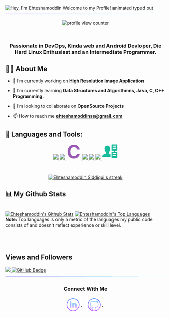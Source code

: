 <img src="https://readme-typing-svg.demolab.com?font=Operator+Mono&size=37&duration=2800&pause=2000&color=FAFAFA&center=true&vCenter=true&width=940&height=50&lines=Hey%2C+I'm+Ehteshamoddin+Welcome+to+my+Profile!" align="middle" alt="Hey, I'm Ehteshamoddin Welcome to my Profile! animated typed out">
<img  src="assets/borderseperator.gif">

<p align="center">
    <img src="https://komarev.com/ghpvc/?username=HyunCafe&color=0079fa&style=flat-square&label=PROFILE+VIEWS" alt="profile view counter">
</p> <br>

<!-- <h1 align="center">Hi <img src="https://raw.githubusercontent.com/MartinHeinz/MartinHeinz/master/wave.gif" width="30px">, I'm Ehteshamoddin Siddiqui</h1> -->
<h3 align="center">Passionate in DevOps, Kinda web and Android Devloper, Die Hard Linux Enthusiast and an Intermediate Programmer.</h3>


## 🙋‍♂️ About Me

- 🔭 I’m currently working on **[High Resolution Image Application](https://github.com/nabilpatel4012/HighResImg021)**

- 🌱 I’m currently learning **Data Structures and Algorithmns, Java, C, C++ Programming.**

- 👯 I’m looking to collaborate on **OpenSource Projects**

- 📫 How to reach me **ehteshamoddinss@gmail.com**

## 🚀 Languages and Tools:

<p align="center"> 
    <a href="https://www.java.com" target="_blank"> <img src="https://img.icons8.com/color/48/000000/java-coffee-cup-logo.png"/> </a>    
    <a href="https://www.python.org" target="_blank"> <img src="https://img.icons8.com/color/48/000000/python.png"/> </a> 
    <a href="https://www.learn-c.org/" target="_blank"> <svg xmlns="http://www.w3.org/2000/svg" x="0px" y="0px"
width="48" height="48"
viewBox="0 0 172 172"
style=" fill:#000000;"><g fill="none" fill-rule="nonzero" stroke="none" stroke-width="1" stroke-linecap="butt" stroke-linejoin="miter" stroke-miterlimit="10" stroke-dasharray="" stroke-dashoffset="0" font-family="none" font-weight="none" font-size="none" text-anchor="none" style="mix-blend-mode: normal"><path d="M0,172v-172h172v172z" fill="none"></path><g fill="#9b59b6"><path d="M127.53112,113.52c-1.51704,0 -2.79672,1.01136 -3.28864,2.44584c-4.80912,13.93544 -18.25952,21.63416 -35.57648,21.63416c-25.23928,0 -40.506,-19.07824 -40.506,-51.6516c0,-32.47016 15.26672,-51.5484 40.4028,-51.5484c17.71944,0 31.46224,9.21576 35.9824,24.91936c0.43688,1.5136 1.7544,2.60064 3.32648,2.60064c0,0 19.0404,0.01032 25.20832,0c1.03544,-0.00344 1.84384,-0.91848 1.70968,-1.9436c-4.03168,-30.83616 -31.7168,-53.0964 -66.22688,-53.0964c-44.01824,0 -71.3628,30.33736 -71.3628,79.1716c0,48.76888 27.38584,79.0684 71.466,79.0684c34.63392,0 61.146,-19.9004 66.1168,-49.58416c0.17544,-1.04576 -0.64328,-2.0124 -1.70624,-2.01584z"></path></g></g></svg>
    <a href="https://firebase.google.com/" target="_blank"> <img src="https://img.icons8.com/color/48/000000/firebase.png"/> </a>    
    <a href="https://git-scm.com/" target="_blank"> <img src="https://img.icons8.com/color/48/000000/git.png"/> </a> 
    <a href="https://developer.android.com/studio" target="_blank"> <img src="https://img.icons8.com/fluency/48/000000/android-studio--v3.png"/>
    <a href="https://aws.amazon.com/devops/" target="_blank"> <svg xmlns="http://www.w3.org/2000/svg" x="0px" y="0px"
width="50" height="50"
viewBox="0 0 172 172"
style=" fill:#000000;"><g fill="none" fill-rule="nonzero" stroke="none" stroke-width="1" stroke-linecap="butt" stroke-linejoin="miter" stroke-miterlimit="10" stroke-dasharray="" stroke-dashoffset="0" font-family="none" font-weight="none" font-size="none" text-anchor="none" style="mix-blend-mode: normal"><path d="M0,172v-172h172v172z" fill="none"></path><g fill="#1abc9c"><path d="M114.66667,11.46667c-3.1648,0 -5.73333,2.56853 -5.73333,5.73333v57.33333c0,3.1648 2.56853,5.73333 5.73333,5.73333h17.2v11.46667h-17.2c-3.1648,0 -5.73333,2.56853 -5.73333,5.73333v57.33333c0,3.1648 2.56853,5.73333 5.73333,5.73333h45.86667c3.1648,0 5.73333,-2.56853 5.73333,-5.73333v-57.33333c0,-3.1648 -2.56853,-5.73333 -5.73333,-5.73333h-17.2v-11.46667h17.2c3.1648,0 5.73333,-2.56853 5.73333,-5.73333v-57.33333c0,-3.1648 -2.56853,-5.73333 -5.73333,-5.73333zM63.06667,22.93333c-22.13067,0 -31.24219,14.33333 -31.24219,31.53333c0,5.79067 2.74349,11.63464 2.74349,11.63464c-1.14667,0.63067 -2.9782,2.70362 -2.51953,6.31562c0.86,6.708 3.78669,8.428 5.62135,8.6c0.688,6.24933 7.39152,14.32886 9.74219,15.47552v10.54844c-5.21733,15.76667 -41.67865,5.21778 -41.67865,42.02578h91.73333v-30.39114c-8.48533,-2.98133 -16.50931,-4.8693 -18.74531,-11.63464v-10.54844c2.35067,-1.14667 9.05419,-9.22619 9.74219,-15.47552c1.83467,-0.172 4.76135,-1.892 5.62135,-8.6c0.45867,-3.612 -1.37286,-5.68496 -2.51953,-6.31562c0,0 2.74349,-5.27064 2.74349,-11.63464c0,-12.728 -4.9235,-23.61641 -15.5875,-23.61641c0,0 -3.72936,-7.91693 -15.65469,-7.91693zM126.13333,22.93333h22.93333c3.1648,0 5.73333,2.56853 5.73333,5.73333c0,3.1648 -2.56853,5.73333 -5.73333,5.73333h-22.93333c-3.1648,0 -5.73333,-2.56853 -5.73333,-5.73333c0,-3.1648 2.56853,-5.73333 5.73333,-5.73333zM126.13333,45.86667h22.93333c3.1648,0 5.73333,2.56853 5.73333,5.73333c0,3.1648 -2.56853,5.73333 -5.73333,5.73333h-22.93333c-3.1648,0 -5.73333,-2.56853 -5.73333,-5.73333c0,-3.1648 2.56853,-5.73333 5.73333,-5.73333zM126.13333,103.2h11.46667h11.46667c3.1648,0 5.73333,2.56853 5.73333,5.73333c0,3.1648 -2.56853,5.73333 -5.73333,5.73333h-22.93333c-3.1648,0 -5.73333,-2.56853 -5.73333,-5.73333c0,-3.1648 2.56853,-5.73333 5.73333,-5.73333zM126.13333,126.13333h22.93333c3.1648,0 5.73333,2.56853 5.73333,5.73333c0,3.1648 -2.56853,5.73333 -5.73333,5.73333h-22.93333c-3.1648,0 -5.73333,-2.56853 -5.73333,-5.73333c0,-3.1648 2.56853,-5.73333 5.73333,-5.73333z"></path></g></g></svg>

</p>

<!-- [![React Badge](https://img.shields.io/badge/-React-61DBFB?style=for-the-badge&labelColor=black&logo=react&logoColor=61DBFB)](#)  [![Javascript Badge](https://img.shields.io/badge/-Javascript-F0DB4F?style=for-the-badge&labelColor=black&logo=javascript&logoColor=F0DB4F)](#) [![Typescript Badge](https://img.shields.io/badge/-Typescript-007acc?style=for-the-badge&labelColor=black&logo=typescript&logoColor=007acc)](#) [![Nodejs Badge](https://img.shields.io/badge/-Nodejs-3C873A?style=for-the-badge&labelColor=black&logo=node.js&logoColor=3C873A)](#) [![GraphQL Badge](https://img.shields.io/badge/-GraphQl-e535ab?style=for-the-badge&labelColor=black&logo=node.js&logoColor=e535ab)](#) -->
<br/>

<p align="center">
    <a href="https://github.com/SubhamRaoniar28/github-readme-streak-stats">
        <img title="🔥 Get streak stats for your profile at git.io/streak-stats" alt="Ehteshamoddin Siddiqui's streak" src="https://github-readme-streak-stats.herokuapp.com/?user=Ehteshamoddin&theme=black-ice&hide_border=true&stroke=0000&background=060A0CD0"/>
    </a>
</p>

## 📊 My Github Stats

  <br/>
    <a href="https://github.com/Ehteshamoddin/github-readme-stats"><img alt="Ehteshamoddin's Github Stats" src="https://github-readme-stats.vercel.app/api?username=Ehteshamoddin&show_icons=true&count_private=true&theme=react&hide_border=true&bg_color=0D1117" /></a>
  <a href="https://github.com/Ehteshamoddin/github-readme-stats"><img alt="Ehteshamoddin's Top Languages" src="https://github-readme-stats.vercel.app/api/top-langs/?username=Ehteshamoddin&langs_count=8&count_private=true&layout=compact&theme=react&hide_border=true&bg_color=0D1117" /></a>
  <br/>
  <b>Note:</b> Top languages is only a metric of the languages my public code consists of and doesn't reflect experience or skill level.


<br/>
<br/>

<br/>
<br/>

<!-- ## Connect with me:
<p align="left">

<a href = "https://www.linkedin.com/in/ehteshamoddin-siddiqui-b719b9206/"><img src="https://img.icons8.com/fluent/48/000000/linkedin.png"/></a>
<a href = "https://twitter.com/ehteshamoddinss"><img src="https://img.icons8.com/fluent/48/000000/twitter.png"/></a>
<a href = "https://www.instagram.com/ehteshamoddin/"><img src="https://img.icons8.com/fluent/48/000000/instagram-new.png"/></a>

</p> -->

<!--- ## ❤ Views and Followers -->
## Views and Followers
<a href="https://github.com/Ehteshamoddin/github-profile-views-counter">
    <img src="https://komarev.com/ghpvc/?username=Ehteshamoddin">
</a>
<a href="https://github.com/Ehteshamoddin?tab=followers"><img src="https://img.shields.io/github/followers/Ehteshamoddin?label=Followers&style=social" alt="GitHub Badge"></a>

<!-- New connect-->
<img src="assets/borderseperator.gif">
  <h3 align="center">Connect With Me</h3>
<p align="center">
  <a href="https://www.linkedin.com/in/ehteshamoddin-siddiqui-b719b9206/" target="_blank">
    <img align="center" alt="linkedin logo" height="50" width="50" src="assets/linkedinlogo.png"/>
  </a> &nbsp;&nbsp;
  
  <a href="https://github.com/Ehteshamoddin" target="_blank">
    <img align="center" alt="github logo" height="50" width="50" src="assets/githublogo.png"/>
  </a> &nbsp;&nbsp;
  
<!--   <a href="ehteshamoddinss@gmail.com" target="_blank">
    <img align="center" alt="gmail logo" height="50" width="50" src="assets/gmailogo.png" />
  </a> &nbsp;&nbsp; -->
</p> 
